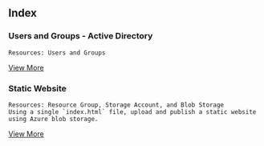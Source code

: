 
## Index

### Users and Groups - Active Directory
	Resources: Users and Groups
[View More](./01-Active-Directory/)


### Static Website 
	Resources: Resource Group, Storage Account, and Blob Storage
	Using a single `index.html` file, upload and publish a static website using Azure blob storage.
[View More](./02-Static-website/)